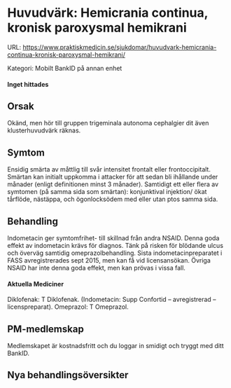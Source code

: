 # Huvudvärk: Hemicrania continua, kronisk paroxysmal hemikrani

URL: https://www.praktiskmedicin.se/sjukdomar/huvudvark-hemicrania-continua-kronisk-paroxysmal-hemikrani/



Kategori: Mobilt BankID på annan enhet

#### Inget hittades

## Orsak

Okänd, men hör till gruppen trigeminala autonoma cephalgier dit även klusterhuvudvärk räknas.

## Symtom

Ensidig smärta av måttlig till svår intensitet frontalt eller frontoccipitalt. Smärtan kan initialt uppkomma i attacker för att sedan bli ihållande under månader (enligt definitionen minst 3 månader). Samtidigt ett eller flera av symtomen (på samma sida som smärtan): konjunktival injektion/ ökat tårflöde, nästäppa, och ögonlocksödem med eller utan ptos samma sida.

## Behandling

Indometacin ger symtomfrihet- till skillnad från andra NSAID. Denna goda effekt av indometacin krävs för diagnos. Tänk på risken för blödande ulcus och överväg samtidig omeprazolbehandling. Sista indometacinpreparatet i FASS avregistrerades sept 2015, men kan få vid licensansökan. Övriga NSAID har inte denna goda effekt, men kan prövas i vissa fall.

#### Aktuella Mediciner 

Diklofenak: T Diklofenak.
(Indometacin: Supp Confortid – avregistrerad – licenspreparat).
Omeprazol: T Omeprazol.

## PM-medlemskap

Medlemskapet är kostnadsfritt och du loggar in smidigt och tryggt med ditt BankID.

## Nya behandlingsöversikter

